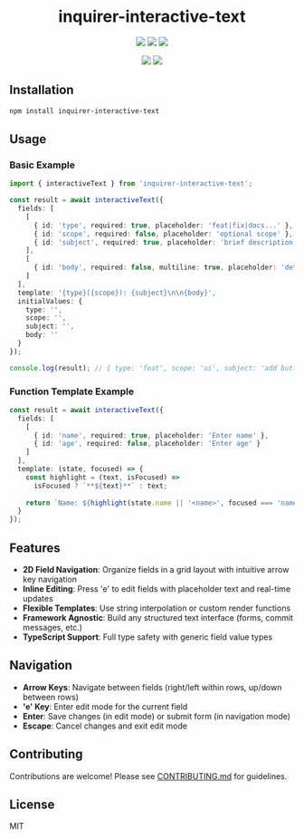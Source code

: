 <div align="center">
  <h1>inquirer-interactive-text</h1>
  <p>
    <a alt="NPM Version"><img src="https://img.shields.io/npm/v/inquirer-interactive-text?style=social&logo=npm" /></a>
    <a alt="NPM Downloads"><img src="https://img.shields.io/npm/dw/inquirer-interactive-text?style=social&logo=npm" /></a>
    <a alt="NPM Last Update"><img src="https://img.shields.io/npm/last-update/inquirer-interactive-text?style=social&logo=npm" /></a>
  </p>
    <p>
    <a alt="Libraries.io dependency status for GitHub repo"><img src="https://img.shields.io/librariesio/github/wannabewayno/inquirer-interactive-text?style=plastic" /></a>
    <a alt="GitHub Issues or Pull Requests"><img src="https://img.shields.io/github/issues/wannabewayno/inquirer-interactive-text?style=plastic&logo=github" /></a>
  </p>
</div>



## Installation

```bash
npm install inquirer-interactive-text
```

## Usage

### Basic Example
```typescript
import { interactiveText } from 'inquirer-interactive-text';

const result = await interactiveText({
  fields: [
    [
      { id: 'type', required: true, placeholder: 'feat|fix|docs...' },
      { id: 'scope', required: false, placeholder: 'optional scope' },
      { id: 'subject', required: true, placeholder: 'brief description' }
    ],
    [
      { id: 'body', required: false, multiline: true, placeholder: 'detailed description' }
    ]
  ],
  template: '{type}({scope}): {subject}\n\n{body}',
  initialValues: {
    type: '',
    scope: '',
    subject: '',
    body: ''
  }
});

console.log(result); // { type: 'feat', scope: 'ui', subject: 'add button', body: '...' }
```

### Function Template Example
```typescript
const result = await interactiveText({
  fields: [
    [
      { id: 'name', required: true, placeholder: 'Enter name' },
      { id: 'age', required: false, placeholder: 'Enter age' }
    ]
  ],
  template: (state, focused) => {
    const highlight = (text, isFocused) => 
      isFocused ? `**${text}**` : text;
    
    return `Name: ${highlight(state.name || '<name>', focused === 'name')}, Age: ${highlight(state.age || '<age>', focused === 'age')}`;
  }
});
```

## Features

- **2D Field Navigation**: Organize fields in a grid layout with intuitive arrow key navigation
- **Inline Editing**: Press 'e' to edit fields with placeholder text and real-time updates
- **Flexible Templates**: Use string interpolation or custom render functions
- **Framework Agnostic**: Build any structured text interface (forms, commit messages, etc.)
- **TypeScript Support**: Full type safety with generic field value types

## Navigation

- **Arrow Keys**: Navigate between fields (right/left within rows, up/down between rows)
- **'e' Key**: Enter edit mode for the current field
- **Enter**: Save changes (in edit mode) or submit form (in navigation mode)
- **Escape**: Cancel changes and exit edit mode

## Contributing

Contributions are welcome! Please see [CONTRIBUTING.md](CONTRIBUTING.md) for guidelines.

## License

MIT